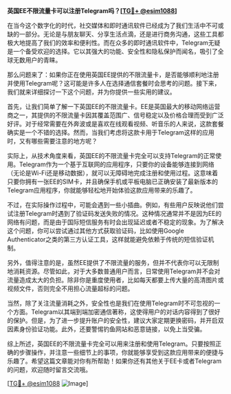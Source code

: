 **英国EE不限流量卡可以注册Telegram吗？[[TG💪+ @esim1088](https://t.me/s/esim1088)]**

在当今这个数字化的时代，社交媒体和即时通讯软件已经成为了我们生活中不可或缺的一部分。无论是与朋友聊天、分享生活点滴，还是进行商务沟通，这些工具都极大地提高了我们的效率和便利性。而在众多的即时通讯软件中，Telegram无疑是一个备受欢迎的选择。它以其强大的功能、安全性和隐私保护而闻名，吸引了全球无数用户的青睐。

那么问题来了：如果你正在使用英国EE提供的不限流量卡，是否能够顺利地注册并使用Telegram呢？这可能是许多人在选择通信套餐时会思考的问题。接下来，我们就来详细探讨一下这个问题，并为你提供一些实用的建议。

首先，让我们简单了解一下英国EE的不限流量卡。EE是英国最大的移动网络运营商之一，其提供的不限流量卡因其覆盖范围广、信号稳定以及价格合理而受到广泛好评。对于经常需要在外奔波或是喜欢在线观看视频、听音乐的人来说，这款套餐确实是一个不错的选择。然而，当我们考虑将这款卡用于Telegram这样的应用时，又有哪些需要注意的地方呢？

实际上，从技术角度来看，英国EE的不限流量卡完全可以支持Telegram的正常使用。Telegram作为一个基于互联网的应用程序，只要你的设备能够连接到网络（无论是Wi-Fi还是移动数据），就可以无障碍地完成注册和使用过程。这意味着只要你拥有一张EE的SIM卡，并且确保手机或平板电脑已正确安装了最新版本的Telegram应用程序，你就能够轻松地开始体验这款应用带来的乐趣了。

不过，在实际操作过程中，可能会遇到一些小插曲。例如，有些用户反映说他们尝试注册Telegram时遇到了验证码发送失败的情况。这种情况通常并不是因为EE的网络有问题，而是由于国际短信服务有时会出现延迟或者不稳定的现象。为了解决这个问题，你可以尝试通过其他方式获取验证码，比如使用Google Authenticator之类的第三方认证工具，这样就能避免依赖于传统的短信验证机制。

另外，值得注意的是，虽然EE提供了不限流量的服务，但并不代表你可以无限制地消耗资源。尽管如此，对于大多数普通用户而言，日常使用Telegram并不会对流量造成太大的负担。除非你是重度使用者，比如每天都要上传大量的高清图片或视频文件，否则完全不用担心流量超标的问题。

当然，除了关注流量消耗之外，安全性也是我们在使用Telegram时不可忽视的一个方面。Telegram以其端到端加密通信著称，这使得用户的对话内容得到了很好的保护。但是，为了进一步提升账户的安全性，建议大家定期更换密码，并开启双因素身份验证功能。此外，还要警惕钓鱼网站和恶意链接，以免上当受骗。

综上所述，英国EE的不限流量卡完全可以用来注册和使用Telegram。只要按照正确的步骤操作，并注意一些细节上的事项，你就能够享受到这款应用带来的便捷与乐趣了。希望这篇文章能对你有所帮助！如果你还有其他关于EE卡或者Telegram的问题，欢迎随时留言交流哦。

[[TG💪+ @esim1088](https://t.me/s/esim1088) ![Image](https://i.postimg.cc/4NQfJmqS/Snipaste-2025-05-13-00-14-12.png)]